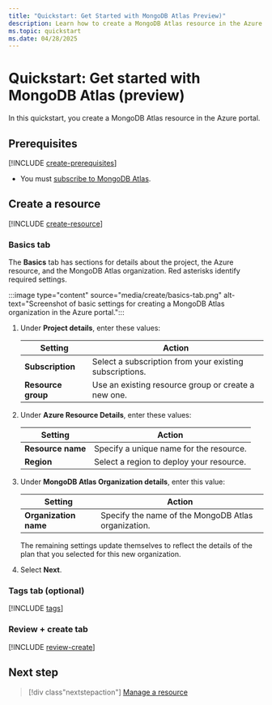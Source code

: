 ```yaml
---
title: "Quickstart: Get Started with MongoDB Atlas Preview)"
description: Learn how to create a MongoDB Atlas resource in the Azure portal.
ms.topic: quickstart
ms.date: 04/28/2025
---
```


# Quickstart: Get started with MongoDB Atlas (preview)

In this quickstart, you create a MongoDB Atlas resource in the Azure portal.

## Prerequisites

[!INCLUDE [create-prerequisites](../includes/create-prerequisites.md)]
- You must [subscribe to MongoDB Atlas](overview.md#subscribe-to-mongodb-atlas-preview).

## Create a resource

[!INCLUDE [create-resource](../includes/create-resource.md)]

### Basics tab

The **Basics** tab has sections for details about the project, the Azure resource, and the MongoDB Atlas organization. Red asterisks identify required settings.

:::image type="content" source="media/create/basics-tab.png" alt-text="Screenshot of basic settings for creating a MongoDB Atlas organization in the Azure portal.":::

1. Under **Project details**, enter these values:

    | Setting               | Action                                                    |
    |---------------------|-----------------------------------------------------------|
    | **Subscription**        | Select a subscription from your existing subscriptions.   |
    | **Resource group**      | Use an existing resource group or create a new one.       |

1. Under **Azure Resource Details**, enter these values:

    | Setting              | Action                                    |
    |--------------------|-------------------------------------------|
    | **Resource name**      | Specify a unique name for the resource.   |
    | **Region**             | Select a region to deploy your resource.  |

1. Under **MongoDB Atlas Organization details**, enter this value:

    | Setting                  | Action                                                                                           |
    |------------------------|--------------------------------------------------------------------------------------------------|
    | **Organization name**      | Specify the name of the MongoDB Atlas organization.                                               |

    The remaining settings update themselves to reflect the details of the plan that you selected for this new organization.

1. Select **Next**.

### Tags tab (optional)

[!INCLUDE [tags](../includes/tags.md)]

### Review + create tab

[!INCLUDE [review-create](../includes/review-create.md)]

## Next step

> [!div class"nextstepaction"]
> [Manage a resource](manage.md)
